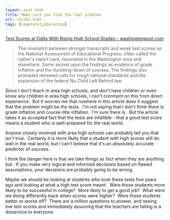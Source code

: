 ```yaml
---
layout: post.html
title: Make sure you find the real problem
url: ch/383.html
tags: [complaint,Education]
---
```

[Test Scores at Odds With Rising High School Grades - washingtonpost.com](http://www.washingtonpost.com/wp-dyn/content/article/2007/02/22/AR2007022201781.html?nav=rss_email/components)

> The mismatch between stronger transcripts and weak test scores on the National Assessment of Educational Progress, often called the nation's report card, resonated in the Washington area and elsewhere. Some seized upon the findings as evidence of grade inflation and the dumbing-down of courses. The findings also prompted renewed calls for tough national standards and the expansion of the federal No Child Left Behind law.

Since I don't teach in area high schools, and don't have children or even know any children in area high schools, I can't comment on this from direct experience.  But it worries me that nowhere in this article does it suggest that the problem might be the tests.  I'm not saying that I don't think there is grade inflation and course-title inflation.  I'm sure there is.  But the article takes it as accepted fact that the tests are infallible - that a good test score means a student who is well-prepared for the real world.

Anyone closely involved with area high schools can probably tell you that isn't true.  Certianly it is more likely that a student with high scores will do well in the real world, but I can't believe that it's an absolutely accurate predictor of success.

I think the danger here is that we take things as fact when they are anything but.  If you make very logical and informed decisions based on flawed assumptions, your decisions are probably going to be wrong.

Maybe we should be looking at students who took these tests five years ago and looking at what a high test score meant.  Were those students more likely to be successful in college?  More likely to get a good job?  What were we doing differently back when scores were higher?  Were those students better or worse off?  There are a million questions to answer, and seeing low test scores and immediately assuming that the teachers are failing is a disservice to everyone.
